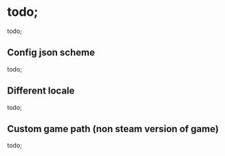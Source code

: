# todo;

todo;

## Config json scheme

todo;

## Different locale

todo;

## Custom game path (non steam version of game)

todo;

